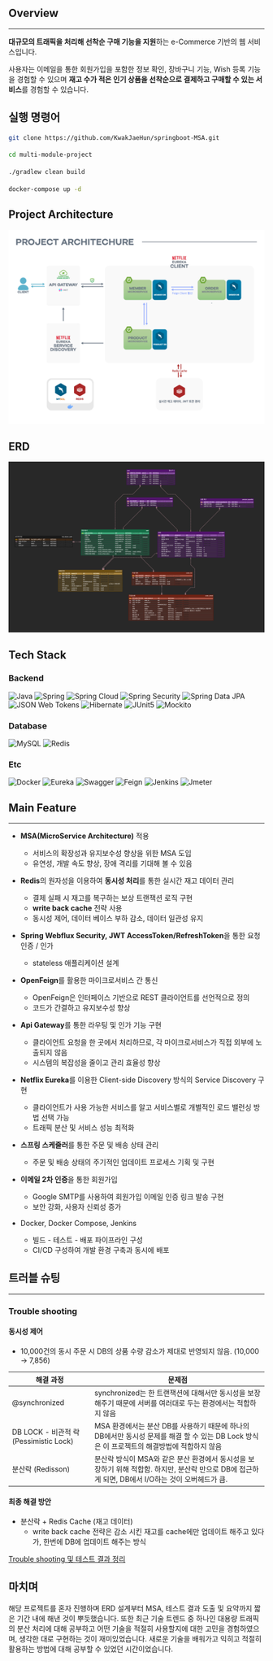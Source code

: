 ## Overview

---

**대규모의 트래픽을 처리해 선착순 구매 기능을 지원**하는 e-Commerce 기반의 웹 서비스입니다.

사용자는 이메일을 통한 회원가입을 포함한 정보 확인, 장바구니 기능, Wish 등록 기능을 경험할 수 있으며 **재고 수가 적은 인기 상품을 선착순으로 결제하고 구매할 수 있는 서비스**를 경험할 수 있습니다.





## 실행 명령어

``` bash
git clone https://github.com/KwakJaeHun/springboot-MSA.git

cd multi-module-project

./gradlew clean build

docker-compose up -d
```

## Project Architecture
![Project Architecture](./img/architecture.png)

## ERD
![ERD](./img/erd.png)

## Tech Stack

### Backend
![Java](https://img.shields.io/badge/Java_17-ED8B00?style=for-the-badge&logo=openjdk&logoColor=white)
![Spring](https://img.shields.io/badge/Springboot_3.3.1-6DB33F?style=for-the-badge&logo=spring&logoColor=white)
![Spring Cloud](https://img.shields.io/badge/Spring_Cloud-6DB33F?style=for-the-badge&logo=spring&logoColor=white)
![Spring Security](https://img.shields.io/badge/Spring%20Security-6DB33F?style=for-the-badge&logo=Spring%20Security&logoColor=white)
![Spring Data JPA](https://img.shields.io/badge/Spring%20Data%20JPA-6DB33F?style=for-the-badge&logo=Spring%20Data%20JPA&logoColor=white)
![JSON Web Tokens](https://img.shields.io/badge/JSON%20Web%20Tokens-000000?style=for-the-badge&logo=JSON%20Web%20Tokens&logoColor=white)
![Hibernate](https://img.shields.io/badge/Hibernate-59666C?style=for-the-badge&logo=Hibernate&logoColor=white)
![JUnit5](https://img.shields.io/badge/JUnit5-25A162?style=for-the-badge&logo=JUnit5&logoColor=white)
![Mockito](https://img.shields.io/badge/Mockito-6DB33F?style=for-the-badge&logo=Mockito&logoColor=white)

### Database
![MySQL](https://img.shields.io/badge/MySQL-00000F?style=for-the-badge&logo=mysql&logoColor=white)
![Redis](https://img.shields.io/badge/Redis-DC382D?style=for-the-badge&logo=redis&logoColor=white)

### Etc
![Docker](https://img.shields.io/badge/Docker-2496ED?style=for-the-badge&logo=docker&logoColor=white)
![Eureka](https://img.shields.io/badge/Eureka_Server-2496ED?style=for-the-badge&logo=spring&logoColor=white)
![Swagger](https://img.shields.io/badge/Swagger-85EA2D?style=for-the-badge&logo=swagger&logoColor=white)
![Feign](https://img.shields.io/badge/Feign_Client-brightgreen?style=for-the-badge&logo=FE)
![Jenkins](https://img.shields.io/badge/Jenkins-D24939?style=for-the-badge&logo=Jenkins&logoColor=white)
![Jmeter](https://img.shields.io/badge/Jmeter-D22128?style=for-the-badge&logo=Apache-Jmeter&logoColor=white)


## Main Feature

---

- **MSA(MicroService Architecture)** 적용
  - 서비스의 확장성과 유지보수성 향상을 위한 MSA 도입
  - 유연성, 개발 속도 향상, 장애 격리를 기대해 볼 수 있음

  
- **Redis**의 원자성을 이용하여 **동시성 처리**를 통한 실시간 재고 데이터 관리
  - 결제 실패 시 재고를 복구하는 보상 트랜잭션 로직 구현
  - **write back cache** 전략 사용
  - 동시성 제어, 데이터 베이스 부하 감소, 데이터 일관성 유지
  

- **Spring Webflux Security, JWT AccessToken/RefreshToken**을 통한 요청 인증 / 인가
  - stateless 애플리케이션 설계


- **OpenFeign**를 활용한 마이크로서비스 간 통신
  - OpenFeign은 인터페이스 기반으로 REST 클라이언트를 선언적으로 정의
  - 코드가 간결하고 유지보수성 향상


- **Api Gateway**를 통한 라우팅 및 인가 기능 구현
  - 클라이언트 요청을 한 곳에서 처리하므로, 각 마이크로서비스가 직접 외부에 노출되지 않음
  - 시스템의 복잡성을 줄이고 관리 효율성 향상


- **Netflix Eureka**를 이용한 Client-side Discovery 방식의 Service Discovery 구현
  - 클라이언트가 사용 가능한 서비스를 알고 서비스별로 개별적인 로드 밸런싱 방법 선택 가능
  - 트래픽 분산 및 서비스 성능 최적화


- **스프링 스케줄러**를 통한 주문 및 배송 상태 관리
  - 주문 및 배송 상태의 주기적인 업데이트 프로세스 기획 및 구현


- **이메일 2차 인증**을 통한 회원가입
  - Google SMTP를 사용하여 회원가입 이메일 인증 링크 발송 구현
  - 보안 강화, 사용자 신뢰성 증가


- Docker, Docker Compose, Jenkins
  - 빌드 - 테스트 - 배포 파이프라인 구성
  - CI/CD 구성하여 개발 환경 구축과 동시에 배포


## 트러블 슈팅

---

### Trouble shooting

#### 동시성 제어
- 10,000건의 동시 주문 시 DB의 상품 수량 감소가 제대로 반영되지 않음. (10,000 → 7,856)

| 해결 과정                              | 문제점                                                                                        |
|------------------------------------|--------------------------------------------------------------------------------------------|
| @synchronized                      | synchronized는 한 트랜잭션에 대해서만 동시성을 보장 해주기 때문에 서버를 여러대로 두는 환경에서는 적합하지 않음                       |
| DB LOCK - 비관적 락 (Pessimistic Lock) | MSA 환경에서는 분산 DB를 사용하기 때문에 하나의 DB에서만 동시성 문제를 해결 할 수 있는 DB Lock 방식은 이 프로젝트의 해결방법에 적합하지 않음    |
| 분산락 (Redisson)                     | 분산락 방식이 MSA와 같은 분산 환경에서 동시성을 보장하기 위해 적합함. 하지만, 분산락 만으로 DB에 접근하게 되면, DB에서 I/O하는 것이 오버헤드가 큼. |

#### 최종 해결 방안
- 분산락 + Redis Cache (재고 데이터)
  - write back cache 전략은 감소 시킨 재고를 cache에만 업데이트 해주고 있다가, 한번에 DB에 업데이트 해주는 방식

[Trouble shooting 및 테스트 결과 정리](https://past-hound-16b.notion.site/c3982b6cb5db4b7489d759b9bde720ad#5b6e2892d0144798ae75e6a0b299b0ef)

## 마치며
해당 프로젝트를 혼자 진행하며 ERD 설계부터 MSA, 테스트 결과 도출 및 요약까지 짧은 기간 내에 해낸 것이 뿌듯했습니다. 
또한 최근 기술 트렌드 중 하나인 대용량 트래픽의 분산 처리에 대해 공부하고 어떤 기술을 적절히 사용할지에 대한 고민을 경험하였으며, 생각한 대로 구현하는 것이 재미있었습니다. 
새로운 기술을 배워가고 익히고 적절히 활용하는 방법에 대해 공부할 수 있었던 시간이었습니다.